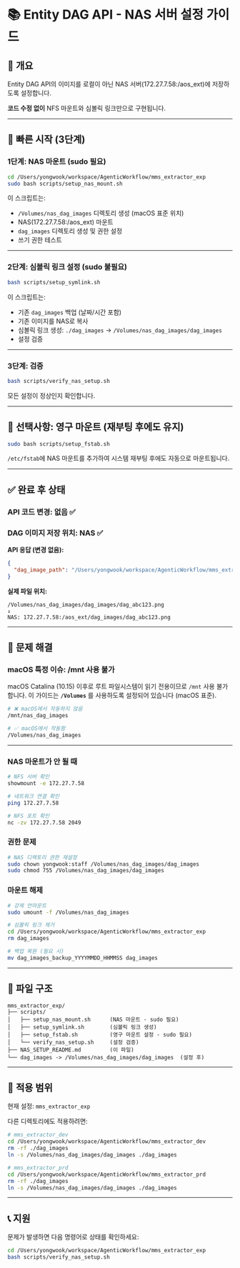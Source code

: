 # 📚 Entity DAG API - NAS 서버 설정 가이드

## 🎯 개요

Entity DAG API의 이미지를 로컬이 아닌 NAS 서버(172.27.7.58:/aos_ext)에 저장하도록 설정합니다.

**코드 수정 없이** NFS 마운트와 심볼릭 링크만으로 구현됩니다.

---

## 🚀 빠른 시작 (3단계)

### **1단계: NAS 마운트** (sudo 필요)

```bash
cd /Users/yongwook/workspace/AgenticWorkflow/mms_extractor_exp
sudo bash scripts/setup_nas_mount.sh
```

이 스크립트는:
- `/Volumes/nas_dag_images` 디렉토리 생성 (macOS 표준 위치)
- NAS(172.27.7.58:/aos_ext) 마운트
- `dag_images` 디렉토리 생성 및 권한 설정
- 쓰기 권한 테스트

---

### **2단계: 심볼릭 링크 설정** (sudo 불필요)

```bash
bash scripts/setup_symlink.sh
```

이 스크립트는:
- 기존 `dag_images` 백업 (날짜/시간 포함)
- 기존 이미지를 NAS로 복사
- 심볼릭 링크 생성: `./dag_images` → `/Volumes/nas_dag_images/dag_images`
- 설정 검증

---

### **3단계: 검증**

```bash
bash scripts/verify_nas_setup.sh
```

모든 설정이 정상인지 확인합니다.

---

## 🔄 선택사항: 영구 마운트 (재부팅 후에도 유지)

```bash
sudo bash scripts/setup_fstab.sh
```

`/etc/fstab`에 NAS 마운트를 추가하여 시스템 재부팅 후에도 자동으로 마운트됩니다.

---

## ✅ 완료 후 상태

### API 코드 변경: 없음 ✅
### DAG 이미지 저장 위치: NAS ✅

**API 응답 (변경 없음):**
```json
{
  "dag_image_path": "/Users/yongwook/workspace/AgenticWorkflow/mms_extractor_exp/dag_images/dag_abc123.png"
}
```

**실제 파일 위치:**
```
/Volumes/nas_dag_images/dag_images/dag_abc123.png
↓
NAS: 172.27.7.58:/aos_ext/dag_images/dag_abc123.png
```

---

## 🔧 문제 해결

### macOS 특정 이슈: /mnt 사용 불가

macOS Catalina (10.15) 이후로 루트 파일시스템이 읽기 전용이므로 `/mnt` 사용 불가합니다.
이 가이드는 **`/Volumes`** 를 사용하도록 설정되어 있습니다 (macOS 표준).

```bash
# ❌ macOS에서 작동하지 않음
/mnt/nas_dag_images

# ✅ macOS에서 작동함
/Volumes/nas_dag_images
```

---

### NAS 마운트가 안 될 때

```bash
# NFS 서버 확인
showmount -e 172.27.7.58

# 네트워크 연결 확인
ping 172.27.7.58

# NFS 포트 확인
nc -zv 172.27.7.58 2049
```

### 권한 문제

```bash
# NAS 디렉토리 권한 재설정
sudo chown yongwook:staff /Volumes/nas_dag_images/dag_images
sudo chmod 755 /Volumes/nas_dag_images/dag_images
```

### 마운트 해제

```bash
# 강제 언마운트
sudo umount -f /Volumes/nas_dag_images

# 심볼릭 링크 제거
cd /Users/yongwook/workspace/AgenticWorkflow/mms_extractor_exp
rm dag_images

# 백업 복원 (필요 시)
mv dag_images_backup_YYYYMMDD_HHMMSS dag_images
```

---

## 📂 파일 구조

```
mms_extractor_exp/
├── scripts/
│   ├── setup_nas_mount.sh      (NAS 마운트 - sudo 필요)
│   ├── setup_symlink.sh        (심볼릭 링크 생성)
│   ├── setup_fstab.sh          (영구 마운트 설정 - sudo 필요)
│   └── verify_nas_setup.sh     (설정 검증)
├── NAS_SETUP_README.md         (이 파일)
└── dag_images -> /Volumes/nas_dag_images/dag_images  (설정 후)
```

---

## 🎯 적용 범위

현재 설정: `mms_extractor_exp`

다른 디렉토리에도 적용하려면:
```bash
# mms_extractor_dev
cd /Users/yongwook/workspace/AgenticWorkflow/mms_extractor_dev
rm -rf ./dag_images
ln -s /Volumes/nas_dag_images/dag_images ./dag_images

# mms_extractor_prd
cd /Users/yongwook/workspace/AgenticWorkflow/mms_extractor_prd
rm -rf ./dag_images
ln -s /Volumes/nas_dag_images/dag_images ./dag_images
```

---

## 📞 지원

문제가 발생하면 다음 명령어로 상태를 확인하세요:
```bash
cd /Users/yongwook/workspace/AgenticWorkflow/mms_extractor_exp
bash scripts/verify_nas_setup.sh
```

